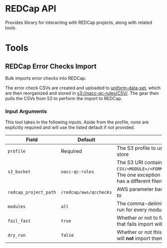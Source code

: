 # REDCap API

Provides library for interacting with REDCap projects, along with related tools.

# Tools

## REDCap Error Checks Import

Bulk imports error checks into REDCap.

The error check CSVs are created and uploaded to [uniform-data-set](https://github.com/naccdata/uniform-data-set), which are then reorganized and stored in [s3://nacc-qc-rules/CSV/](https://us-west-2.console.aws.amazon.com/s3/buckets/nacc-qc-rules?region=us-west-2&bucketType=general&prefix=CSV/&showversions=false). The gear then pulls the CSVs from S3 to perform the import to REDCap.

### Input Arguments

This tool takes in the following inputs. Aside from the profile, none are explicitly required and will use the listed default if not provided.

| Field | Default | Description |
| ----- | ------- | ----------- |
| `profile` | Required | The S3 profile to use - requires access to both the S3 bucket and parameter store |
| `s3_bucket` | `nacc-qc-rules` | The S3 URI containing the error check CSVs; expects files to be under `CSV/<MODULE>/<FORM_VER>/<PACKET>/form_<FORM_NAME>*error_checks_<TYPE>.csv`. The one exception is the enrollment form, which does not have a packet and has a different filename. |
| `redcap_project_path` | `/redcap/aws/qcchecks` | AWS parameter base path for the target REDCap project to import error checks to |
| `modules` | `all` | The comma-deliminated list of modules to perform the import for. If `all`, will run for every module directory found under `<checks_s3_bucket>/CSV` |
| `fail_fast` | `true` | Whether or not to fail fast during import - if set to true, any error check CSV that fails import will halt the gear |
| `dry_run` | `false` | Whether or not this is a dry run. If true, will pull and read the error checks but will **not** import them into REDCap |
